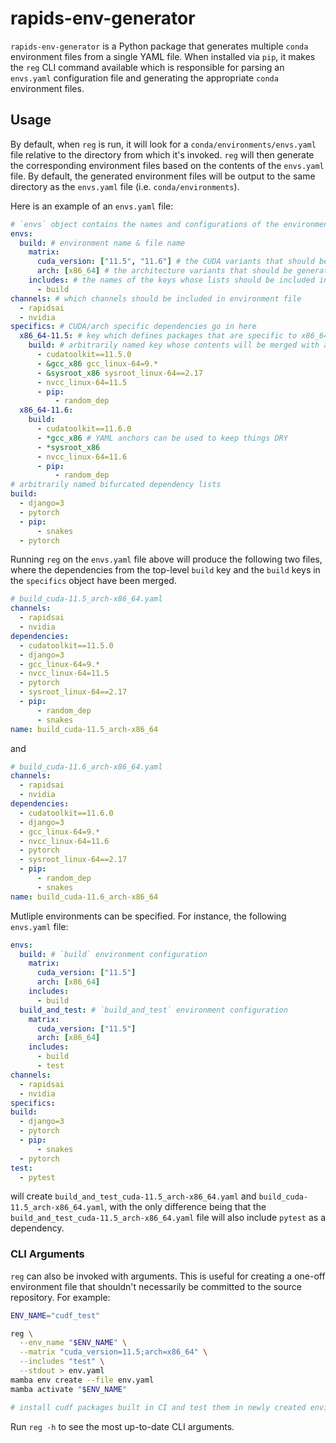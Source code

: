 # rapids-env-generator

`rapids-env-generator` is a Python package that generates multiple `conda` environment files from a single YAML file. When installed via `pip`, it makes the `reg` CLI command available which is responsible for parsing an `envs.yaml` configuration file and generating the appropriate `conda` environment files.

## Usage

By default, when `reg` is run, it will look for a `conda/environments/envs.yaml` file relative to the directory from which it's invoked. `reg` will then generate the corresponding environment files based on the contents of the `envs.yaml` file. By default, the generated environment files will be output to the same directory as the `envs.yaml` file (i.e. `conda/environments`).

Here is an example of an `envs.yaml` file:

```yaml
# `envs` object contains the names and configurations of the environment files that should be created
envs:
  build: # environment name & file name
    matrix:
      cuda_version: ["11.5", "11.6"] # the CUDA variants that should be generated
      arch: [x86_64] # the architecture variants that should be generated
    includes: # the names of the keys whose lists should be included in the final environment file
      - build
channels: # which channels should be included in environment file
  - rapidsai
  - nvidia
specifics: # CUDA/arch specific dependencies go in here
  x86_64-11.5: # key which defines packages that are specific to x86_64 architecture and CUDA 11.5
    build: # arbitrarily named key whose contents will be merged with a top-level `build` list if it exists
      - cudatoolkit==11.5.0
      - &gcc_x86 gcc_linux-64=9.*
      - &sysroot_x86 sysroot_linux-64==2.17
      - nvcc_linux-64=11.5
      - pip:
          - random_dep
  x86_64-11.6:
    build:
      - cudatoolkit==11.6.0
      - *gcc_x86 # YAML anchors can be used to keep things DRY
      - *sysroot_x86
      - nvcc_linux-64=11.6
      - pip:
          - random_dep
# arbitrarily named bifurcated dependency lists
build:
  - django=3
  - pytorch
  - pip:
      - snakes
  - pytorch
```

Running `reg` on the `envs.yaml` file above will produce the following two files, where the dependencies from the top-level `build` key and the `build` keys in the `specifics` object have been merged.

```yaml
# build_cuda-11.5_arch-x86_64.yaml
channels:
  - rapidsai
  - nvidia
dependencies:
  - cudatoolkit==11.5.0
  - django=3
  - gcc_linux-64=9.*
  - nvcc_linux-64=11.5
  - pytorch
  - sysroot_linux-64==2.17
  - pip:
      - random_dep
      - snakes
name: build_cuda-11.5_arch-x86_64
```

and

```yaml
# build_cuda-11.6_arch-x86_64.yaml
channels:
  - rapidsai
  - nvidia
dependencies:
  - cudatoolkit==11.6.0
  - django=3
  - gcc_linux-64=9.*
  - nvcc_linux-64=11.6
  - pytorch
  - sysroot_linux-64==2.17
  - pip:
      - random_dep
      - snakes
name: build_cuda-11.6_arch-x86_64
```

Mutliple environments can be specified. For instance, the following `envs.yaml` file:

```yaml
envs:
  build: # `build` environment configuration
    matrix:
      cuda_version: ["11.5"]
      arch: [x86_64]
    includes:
      - build
  build_and_test: # `build_and_test` environment configuration
    matrix:
      cuda_version: ["11.5"]
      arch: [x86_64]
    includes:
      - build
      - test
channels:
  - rapidsai
  - nvidia
specifics:
build:
  - django=3
  - pytorch
  - pip:
      - snakes
  - pytorch
test:
  - pytest
```

will create `build_and_test_cuda-11.5_arch-x86_64.yaml` and `build_cuda-11.5_arch-x86_64.yaml`, with the only difference being that the `build_and_test_cuda-11.5_arch-x86_64.yaml` file will also include `pytest` as a dependency.

### CLI Arguments

`reg` can also be invoked with arguments. This is useful for creating a one-off environment file that shouldn't necessarily be committed to the source repository. For example:

```sh
ENV_NAME="cudf_test"

reg \
  --env_name "$ENV_NAME" \
  --matrix "cuda_version=11.5;arch=x86_64" \
  --includes "test" \
  --stdout > env.yaml
mamba env create --file env.yaml
mamba activate "$ENV_NAME"

# install cudf packages built in CI and test them in newly created environment...
```

Run `reg -h` to see the most up-to-date CLI arguments.
